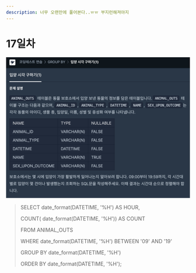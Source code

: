 ```yaml
---
description: 너무 오랜만에 풀어본다..ㅠㅠ 부지런해져야지
---
```


# 17일차

![](../.gitbook/assets/B35AAFEB-CBAB-4608-9EC8-986E7E945270.png)

> SELECT date\_format(DATETIME, '%H') AS HOUR,&#x20;
>
> COUNT( date\_format(DATETIME, '%H')) AS COUNT&#x20;
>
> FROM ANIMAL\_OUTS&#x20;
>
> WHERE date\_format(DATETIME, '%H') BETWEEN '09' AND '19'&#x20;
>
> GROUP BY date\_format(DATETIME, '%H')&#x20;
>
> ORDER BY date\_format(DATETIME, '%H');
